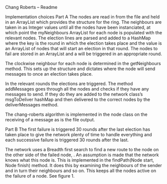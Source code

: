 Chang Roberts – Readme

Implementation choices
Part A
The nodes are read in from the file and held in an ArrayList which provides the structure for the ring. The neighbours are taken in as Integer values until all the nodes have been instanciated, at which point the myNeighbours ArrayList for each node is populated with the relevant nodes. The election lines are parsed and added to a HashMap where the key is the round in which the election takes place and the value is an ArrayList of nodes that will start an election in that round. The nodes to fail are stored in an ArrayList and a will be triggered in an appropriate round.

The clockwise neighbour for each node is determined in the getNeighbours method. This sets up the structure and dictates where the node will send messages to once an election takes place.

In the relevant rounds the elections are triggered. The method addMessages goes through all the nodes and checks if they have any messages to send. If they do they are added to the network class’s msgToDeliver hashMap and then delivered to the correct nodes by the deliverMessages method. 

The chang-roberts algorithm is implemented in the node class on the receiving of a message as is the file output. 

Part B
The first failure is triggered 30 rounds after the last election has taken place to give the network plenty of time to handle everything and each successive failure is triggered 30 rounds after the last.

The network uses a Breadth first search to find a new route to the node on the other side of the failed node, . An assumption is made that the network knows what this node is. This is implemented in the findPath(Node start, Node finish) method. It does this by examining the neighbours of the sender and in turn their neighbours and so on. This keeps all the nodes active on the failure of a node. See figure 1.




